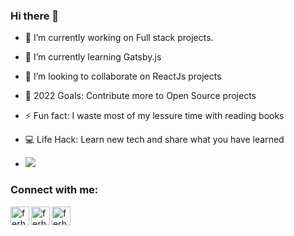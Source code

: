 ### Hi there 👋

- 🔭 I’m currently working on Full stack projects.
- 🌱 I’m currently learning Gatsby.js
- 👯 I’m looking to collaborate on ReactJs projects
- 🥅 2022 Goals: Contribute more to Open Source projects
- ⚡ Fun fact: I waste most of my lessure time with reading books
- 💻 Life Hack: Learn new tech and share what you have learned

- <img src='https://github-readme-stats.vercel.app/api?username=ferhatadibelli0&&show_icons=true&title_color=ffffff&icon_color=bb2acf&text_color=daf7dc&bg_color=151515'/>

### Connect with me:

[<img align="left" alt="ferhatadibelli| LinkedIn" width="30px" src="https://www.flaticon.com/de/kostenlose-icons/linkedin" />][linkedin]
<a href="mailto:ferhatadibelli9@gmail.com"><img align="left" alt="ferhat | GMail" width="30px" src="https://user-images.githubusercontent.com/75525090/159127016-3e4d9b5f-0478-4667-ab64-8a330d00bdae.png" />[<img align="left" alt="ferhat | StackOverFlow" width="30px" src="https://user-images.githubusercontent.com/75525090/159127189-fb5b27a4-5fb5-4675-9d17-71548ce63b68.png" />][stackoverflow]

<br />
<br />

[linkedin]: https://www.linkedin.com/in/ferhat-adibelli-330b27235/
[stackoverflow]: https://stackoverflow.com/users/19093788/ferhat-adibelli
